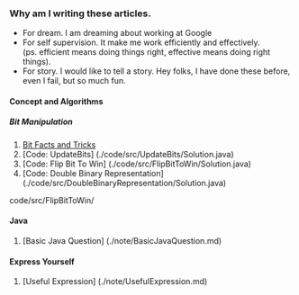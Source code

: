 ### Why am I writing these articles.
- For dream. I am dreaming about working at Google
- For self supervision. It make me work efficiently and effectively. 
<br/>(ps. efficient means doing things right, effective means doing right things).
- For story. I would like to tell a story. Hey folks, I have done these before, even I fail, but so much fun.
 

#### Concept and Algorithms


##### Bit Manipulation
1. [Bit Facts and Tricks ](./note/java/BitFactsAndTricks.md)
2. [Code: UpdateBits] (./code/src/UpdateBits/Solution.java)
3. [Code: Flip Bit To Win] (./code/src/FlipBitToWin/Solution.java)
4. [Code: Double Binary Representation] (./code/src/DoubleBinaryRepresentation/Solution.java)




code/src/FlipBitToWin/

#### Java
1. [Basic Java Question] (./note/BasicJavaQuestion.md)


#### Express Yourself
1. [Useful Expression] (./note/UsefulExpression.md)




